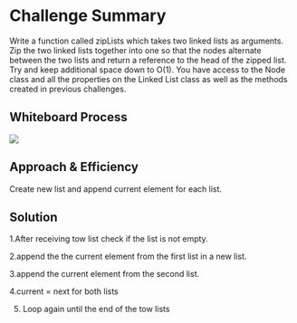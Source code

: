 # Challenge Summary
<!-- Description of the challenge -->
Write a function called zipLists which takes two linked lists as arguments. Zip the two linked lists together into one so that the nodes alternate between the two lists and return a reference to the head of the zipped list. Try and keep additional space down to O(1). You have access to the Node class and all the properties on the Linked List class as well as the methods created in previous challenges.

## Whiteboard Process
<!-- Embedded whiteboard image -->
![](../../../img/Zip.jpg)

## Approach & Efficiency
<!-- What approach did you take? Why? What is the Big O space/time for this approach? -->
Create new list and append current element for each list.
## Solution
<!-- Show how to run your code, and examples of it in action -->
1.After receiving tow list check if the list is not empty.

2.append the the current element from the first list in a new list.

3.append the current element from the second list.

4.current = next for both lists 

5. Loop again until the end of the tow lists 
